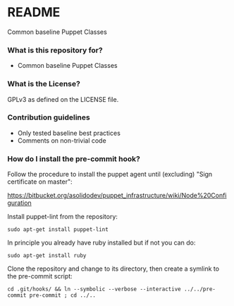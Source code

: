 # README #

Common baseline Puppet Classes

### What is this repository for? ###

* Common baseline Puppet Classes

### What is the License? ###

GPLv3 as defined on the LICENSE file.

### Contribution guidelines ###

* Only tested baseline best practices
* Comments on non-trivial code

### How do I install the pre-commit hook? ###

Follow the procedure to install the puppet agent until (excluding) "Sign certificate on master":

https://bitbucket.org/asolidodev/puppet_infrastructure/wiki/Node%20Configuration

Install puppet-lint from the repository:

```sudo apt-get install puppet-lint```

In principle you already have ruby installed but if not you can do:

```sudo apt-get install ruby```

Clone the repository and change to its directory, then create a symlink to the pre-commit script:

```cd .git/hooks/ && ln --symbolic --verbose --interactive ../../pre-commit pre-commit ; cd ../..```
